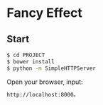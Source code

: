 # Fancy Effect

## Start

``` sh
$ cd PROJECT
$ bower install
$ python -m SimpleHTTPServer
```

Open your browser, input:

``` sh
http://localhost:8000。
```


